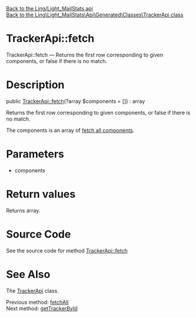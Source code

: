 [Back to the Ling/Light_MailStats api](https://github.com/lingtalfi/Light_MailStats/blob/master/doc/api/Ling/Light_MailStats.md)<br>
[Back to the Ling\Light_MailStats\Api\Generated\Classes\TrackerApi class](https://github.com/lingtalfi/Light_MailStats/blob/master/doc/api/Ling/Light_MailStats/Api/Generated/Classes/TrackerApi.md)


TrackerApi::fetch
================



TrackerApi::fetch — Returns the first row corresponding to given components, or false if there is no match.




Description
================


public [TrackerApi::fetch](https://github.com/lingtalfi/Light_MailStats/blob/master/doc/api/Ling/Light_MailStats/Api/Generated/Classes/TrackerApi/fetch.md)(?array $components = []) : array




Returns the first row corresponding to given components, or false if there is no match.

The components is an array of [fetch all components](https://github.com/lingtalfi/SimplePdoWrapper/blob/master/doc/pages/fetch-all-components.md).




Parameters
================


- components

    


Return values
================

Returns array.








Source Code
===========
See the source code for method [TrackerApi::fetch](https://github.com/lingtalfi/Light_MailStats/blob/master/Api/Generated/Classes/TrackerApi.php#L129-L139)


See Also
================

The [TrackerApi](https://github.com/lingtalfi/Light_MailStats/blob/master/doc/api/Ling/Light_MailStats/Api/Generated/Classes/TrackerApi.md) class.

Previous method: [fetchAll](https://github.com/lingtalfi/Light_MailStats/blob/master/doc/api/Ling/Light_MailStats/Api/Generated/Classes/TrackerApi/fetchAll.md)<br>Next method: [getTrackerById](https://github.com/lingtalfi/Light_MailStats/blob/master/doc/api/Ling/Light_MailStats/Api/Generated/Classes/TrackerApi/getTrackerById.md)<br>

